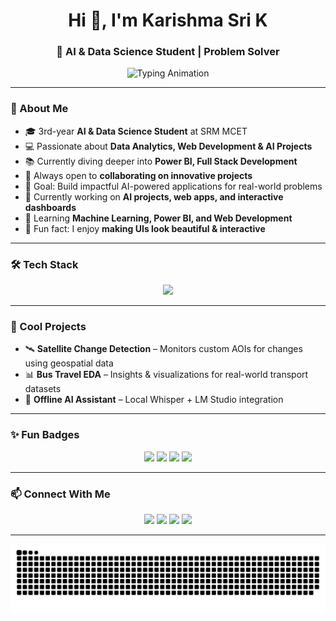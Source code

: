 <h1 align="center">Hi 👋, I'm Karishma Sri K</h1>
<h3 align="center">🚀 AI & Data Science Student | Problem Solver</h3>

<p align="center">
  <img src="https://readme-typing-svg.herokuapp.com?font=Fira+Code&pause=1000&color=1ABC9C&center=true&vCenter=true&width=600&lines=AI+%26+Data+Science+Enthusiast;Full+Stack+Developer;Always+Learning+New+Things" alt="Typing Animation" />
</p>

---

### 🌟 About Me
- 🎓 3rd-year **AI & Data Science Student** at SRM MCET  
- 💻 Passionate about **Data Analytics, Web Development & AI Projects**  
- 📚 Currently diving deeper into **Power BI, Full Stack Development**  
- 🚀 Always open to **collaborating on innovative projects**  
- 🎯 Goal: Build impactful AI-powered applications for real-world problems  
- 🔭 Currently working on **AI projects,  web apps, and interactive dashboards**  
- 🌱 Learning **Machine Learning, Power BI, and Web Development**  
- 🎨 Fun fact: I enjoy **making UIs look beautiful & interactive**

---

### 🛠 Tech Stack
<p align="center">
  <img src="https://skillicons.dev/icons?i=python,django,html,css,js,tailwind,bootstrap,vue,postgresql,mysql,powershell,git,github,vscode,figma&perline=8" />
</p>

---

### 🚀 Cool Projects
- 🛰 **Satellite Change Detection** – Monitors custom AOIs for changes using geospatial data
- 📊 **Bus Travel EDA** – Insights & visualizations for real-world transport datasets
- 🤖 **Offline AI Assistant** – Local Whisper + LM Studio integration

---

### ✨ Fun Badges
<p align="center">
  <img src="https://img.shields.io/badge/Code%20Addict-%E2%9C%8C-red" />
  <img src="https://img.shields.io/badge/AI%20Explorer-%F0%9F%A4%96-blue" />
  <img src="https://img.shields.io/badge/Web%20Artist-%F0%9F%8E%A8-yellow" />
  <img src="https://img.shields.io/badge/Data%20Cruncher-%F0%9F%93%8A-green" />
</p>

---

### 📫 Connect With Me
<p align="center">
  <a href="mailto:vishvaleon@example.com"><img src="https://img.shields.io/badge/Email-%23EA4335.svg?style=for-the-badge&logo=gmail&logoColor=white" /></a>
  <a href="https://www.linkedin.com/in/vishva17?utm_source=share&utm_campaign=share_via&utm_content=profile&utm_medium=android_app"><img src="https://img.shields.io/badge/LinkedIn-%230A66C2.svg?style=for-the-badge&logo=linkedin&logoColor=white" /></a>
  <a href="https://github.com/Vishvaleon"><img src="https://img.shields.io/badge/GitHub-%23181717.svg?style=for-the-badge&logo=github&logoColor=white" /></a>
  <a href="https://leetcode.com/u/zeo17/"><img src="https://img.shields.io/badge/LeetCode-%23FFA116.svg?style=for-the-badge&logo=leetcode&logoColor=black" /></a>
</p>

---

<p align="center">
  <img src="https://raw.githubusercontent.com/platane/snk/output/github-contribution-grid-snake.svg" alt="Snake Animation" />
</p>
